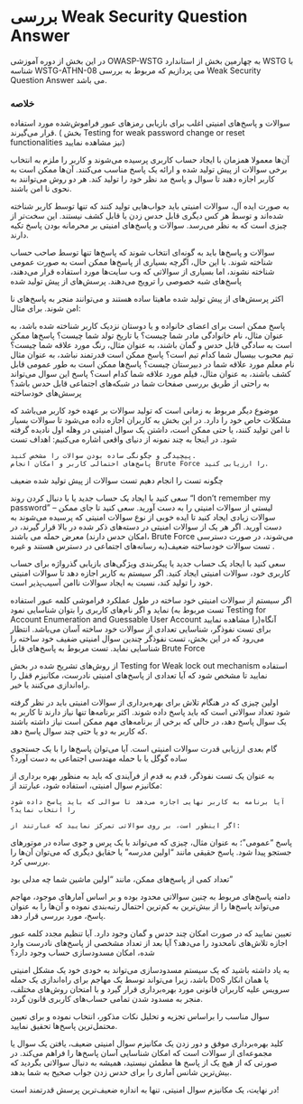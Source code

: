 # بررسی Weak Security Question Answer

در این بخش از دوره آموزشی OWASP-WSTG به چهارمین بخش از استاندارد WSTG با شناسه WSTG-ATHN-08 می پردازیم که مربوط به بررسی Weak Security Question Answer می باشد.

### خلاصه

سوالات و پاسخ‌های امنیتی اغلب برای بازیابی رمزهای عبور فراموش‌شده مورد استفاده قرار می‌گیرند. ( بخش Testing for weak password change or reset functionalities نیز مشاهده نمایید)

آن‌ها معمولا همزمان با ایجاد حساب کاربری پرسیده می‌شوند و کاربر را ملزم به انتخاب برخی سوالات از پیش تولید شده و ارائه یک پاسخ مناسب می‌کنند. آن‌ها ممکن است به کاربر اجازه دهند تا سوال و پاسخ مد نظر خود را تولید کند. هر دو روش می‌توانند به نحوی نا امن باشند.

به صورت ایده آل، سوالات امنیتی باید جواب‌هایی تولید کنند که تنها توسط کاربر شناخته شده‌اند و توسط هر کس دیگری قابل حدس زدن یا قابل کشف نیستند. این سخت‌تر از چیزی است که به نظر می‌رسد. سوالات و پاسخ‌های امنیتی بر محرمانه بودن پاسخ تکیه دارند.

سوالات و پاسخ‌ها باید به گونه‌ای انتخاب شوند که پاسخ‌ها تنها توسط صاحب حساب شناخته شوند. با این حال، اگرچه بسیاری از پاسخ‌ها ممکن است به صورت عمومی شناخته نشوند، اما بسیاری از سوالاتی که وب سایت‌ها مورد استفاده قرار می‌دهند، پاسخ‌های شبه خصوصی را ترویج می‌دهند.
پرسش‌های از پیش تولید شده

اکثر پرسش‌های از پیش تولید شده ماهیتا ساده هستند و می‌توانند منجر به پاسخ‌های نا امن شوند. برای مثال:

پاسخ ممکن است برای اعضای خانواده و یا دوستان نزدیک کاربر شناخته شده باشد، به عنوان مثال، نام خانوادگی مادر شما چیست؟ یا تاریخ تولد شما چیست؟
پاسخ‌ها ممکن است به سادگی قابل حدس و گمان باشند، به عنوان مثال، رنگ مورد علاقه شما چیست؟ تیم محبوب بیسبال شما کدام تیم است؟
پاسخ ممکن است قدرتمند نباشد، به عنوان مثال نام معلم مورد علاقه شما در دبیرستان چیست؟ پاسخ‌ها ممکن است به طور عمومی قابل کشف باشند، به عنوان مثال، فیلم مورد علاقه شما کدام است؟ پاسخ این سوال می‌تواند به راحتی از طریق بررسی صفحات شما در شبکه‌های اجتماعی قابل حدس باشد؟
پرسش‌های خودساخته

موضوع دیگر مربوط به زمانی است که تولید سوالات بر عهده خود کاربر می‌باشد که مشکلات خاص خود را دارد. در این بخش به کاربران اجازه داده می‌شود تا سوالات بسیار نا امن تولید کنند، یا حتی ممکن است، داشتن یک سوال امنیتی در وهله اول نادیده گرفته شود. در اینجا به چند نمونه از دنیای واقعی اشاره می‌کنیم:
اهداف تست

    پیچیدگی و چگونگی ساده بودن سوالات را مشخص کنید.
    پاسخ‌های احتمالی کاربر و امکان انجام Brute Force را ارزیابی کنید.

چگونه تست را انجام دهیم
تست سوالات از پیش تولید شده ضعیف

سعی کنید با ایجاد یک حساب جدید یا با دنبال کردن روند “I don’t remember my password” – لیستی از سوالات امنیتی را به دست آورید. سعی کنید تا جای ممکن سوالات زیادی ایجاد کنید تا ایده خوبی از نوع سوالات امنیتی که پرسیده می‌شوند به دست آورید. اگر هر یک از سوالات امنیتی در دسته‌های ذکر شده در بالا قرار گیرند، در معرض حمله می باشند (‏امکان حدس دارند، Brute Force می‌شوند، در صورت دسترسی به رسانه‌های اجتماعی در دسترس هستند و غیره)‏.
تست سوالات خودساخته ضعیف

سعی کنید با ایجاد یک حساب جدید یا پیکربندی ویژگی‌های بازیابی گذرواژه برای حساب کاربری خود، سوالات امنیتی ایجاد کنید. اگر سیستم به کاربر اجازه دهد تا سوالات امنیتی خود را تولید کند، نسبت به ایجاد سوالات ناامن آسیب‌پذیر است.

اگر سیستم از سوالات امنیتی خود ساخته در طول عملکرد فراموشی کلمه عبور استفاده نماید و اگر نام‌های کاربری را بتوان شناسایی نمود (تست مربوط به Testing for Account Enumeration and Guessable User Account را مشاهده نمایید)‏ آنگاه برای تست نفوذگر، شناسایی تعدادی از سوالات خود ساخته آسان می‌باشد. انتظار می‌رود که در این بخش، تست نفوذگر چندین سوال امنیتی ضفیف خود ساخته را شناسایی نماید.
تست مربوط به پاسخ‌های قابل Brute Force

از روش‌های تشریح شده در بخش Testing for Weak lock out mechanism استفاده نمایید تا مشخص شود که آیا تعدادی از پاسخ‌های امنیتی نادرست، مکانیزم قفل را راه‌اندازی می‌کنند یا خیر.

اولین چیزی که در هنگام تلاش برای بهره‌برداری از سوالات امنیتی باید در نظر گرفته شود تعداد سوالاتی است که باید پاسخ داده شوند. اکثر برنامه‌ها تنها نیاز دارند تا کاربر به یک سوال پاسخ دهد، در حالی که برخی از برنامه‌های مهم ممکن است نیاز داشته باشند که کاربر به دو یا حتی چند سوال پاسخ دهد.

گام بعدی ارزیابی قدرت سوالات امنیتی است. آیا می‌توان پاسخ‌ها را با یک جستجوی ساده گوگل یا با حمله مهندسی اجتماعی به دست آورد؟

به عنوان یک تست نفوذگر، قدم به قدم از فرآیندی که باید به منظور بهره برداری از مکانیزم سوال امنیتی، استفاده شود، عبارتند از:

    آیا برنامه به کاربر نهایی اجازه می‌دهد تا سوالی که باید پاسخ داده شود را انتخاب نماید؟

    اگر اینطور است، بر روی سوالاتی تمرکز نمایید که عبارتند از:

پاسخ “عمومی”؛ به عنوان مثال، چیزی که می‌تواند با یک پرس و جوی ساده در موتورهای جستجو پیدا شود. پاسخ حقیقی مانند “اولین مدرسه” یا حقایق دیگری که می‌توان آن‌ها را بررسی کرد.

تعداد کمی از پاسخ‌های ممکن، مانند “اولین ماشین شما چه مدلی بود”

دامنه پاسخ‌های مربوط به چنین سوالاتی محدود بوده و بر اساس آمارهای موجود، مهاجم می‌تواند پاسخ‌ها را از بیش‌ترین به کم‌ترین احتمال رتبه‌بندی نموده و آن‌ها را به عنوان پاسخ، مورد بررسی قرار دهد.

تعیین نمایید که در صورت امکان چند حدس و گمان وجود دارد. آیا تنظیم مجدد کلمه عبور اجازه تلاش‌های نامحدود را می‌دهد؟ آیا بعد از تعداد مشخصی از پاسخ‌های نادرست وارد شده، امکان مسدودسازی حساب وجود دارد؟

به یاد داشته باشید که یک سیستم مسدودسازی می‌تواند به خودی خود یک مشکل امنیتی باشد، زیرا می‌تواند توسط یک مهاجم برای راه‌اندازی یک حمله DoS یا همان انکار سرویس علیه کاربران قانونی مورد بهره‌برداری قرار گیرد و با امتحان روش‌های مختلف، منجر به مسدود شدن تمامی حساب‌های کاربری قانون گردد.

سوال مناسب را براساس تجزیه و تحلیل نکات مذکور، انتخاب نموده و برای تعیین محتمل‌ترین پاسخ‌ها تحقیق نمایید.

کلید بهره‌برداری موفق و دور زدن یک مکانیزم سوال امنیتی ضعیف، یافتن یک سوال یا مجموعه‌ای از سوالات است که امکان شناسایی آسان پاسخ‌ها را فراهم می‌کند. در صورتی که از هیچ یک از پاسخ ها مطمئن نیستید، همیشه به دنبال سوالاتی بگردید که بیش‌ترین شانس آماری را برای حدس زدن جواب صحیح به شما بدهد.

در نهایت، یک مکانیزم سوال امنیتی، تنها به اندازه ضعیف‌ترین پرسش قدرتمند است!
